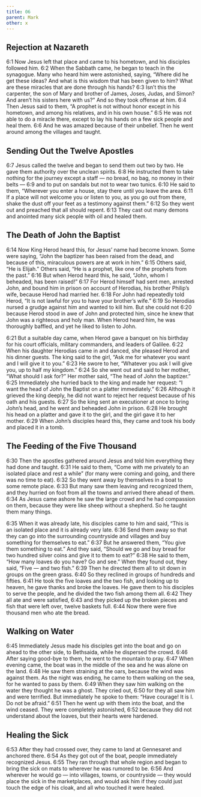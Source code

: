 ```yaml
---
title: 06
parent: Mark
other: x
---
```


## Rejection at Nazareth

<a name="6:1">6:1</a> Now Jesus left that place and came to his hometown, and his disciples followed him. <a name="6:2">6:2</a> When the Sabbath came, he began to teach in the synagogue. Many who heard him were astonished, saying, “Where did he get these ideas? And what is this wisdom that has been given to him? What are these miracles that are done through his hands? <a name="6:3">6:3</a> Isn’t this the carpenter, the son of Mary and brother of James, Joses, Judas, and Simon? And aren’t his sisters here with us?” And so they took offense at him. <a name="6:4">6:4</a> Then Jesus said to them, “A prophet is not without honor except in his hometown, and among his relatives, and in his own house.” <a name="6:5">6:5</a> He was not able to do a miracle there, except to lay his hands on a few sick people and heal them. <a name="6:6">6:6</a> And he was amazed because of their unbelief. Then he went around among the villages and taught.

## Sending Out the Twelve Apostles

<a name="6:7">6:7</a> Jesus called the twelve and began to send them out two by two. He gave them authority over the unclean spirits. <a name="6:8">6:8</a> He instructed them to take nothing for the journey except a staff — no bread, no bag, no money in their belts — <a name="6:9">6:9</a> and to put on sandals but not to wear two tunics. <a name="6:10">6:10</a> He said to them, “Wherever you enter a house, stay there until you leave the area. <a name="6:11">6:11</a> If a place will not welcome you or listen to you, as you go out from there, shake the dust off your feet as a testimony against them.” <a name="6:12">6:12</a> So they went out and preached that all should repent. <a name="6:13">6:13</a> They cast out many demons and anointed many sick people with oil and healed them.

## The Death of John the Baptist

<a name="6:14">6:14</a> Now King Herod heard this, for Jesus’ name had become known. Some were saying, “John the baptizer has been raised from the dead, and because of this, miraculous powers are at work in him.” <a name="6:15">6:15</a> Others said, “He is Elijah.” Others said, “He is a prophet, like one of the prophets from the past.” <a name="6:16">6:16</a> But when Herod heard this, he said, “John, whom I beheaded, has been raised!” <a name="6:17">6:17</a> For Herod himself had sent men, arrested John, and bound him in prison on account of Herodias, his brother Philip’s wife, because Herod had married her. <a name="6:18">6:18</a> For John had repeatedly told Herod, “It is not lawful for you to have your brother’s wife.” <a name="6:19">6:19</a> So Herodias nursed a grudge against him and wanted to kill him. But she could not <a name="6:20">6:20</a> because Herod stood in awe of John and protected him, since he knew that John was a righteous and holy man. When Herod heard him, he was thoroughly baffled, and yet he liked to listen to John.

<a name="6:21">6:21</a> But a suitable day came, when Herod gave a banquet on his birthday for his court officials, military commanders, and leaders of Galilee. <a name="6:22">6:22</a> When his daughter Herodias came in and danced, she pleased Herod and his dinner guests. The king said to the girl, “Ask me for whatever you want and I will give it to you.” <a name="6:23">6:23</a> He swore to her, “Whatever you ask I will give you, up to half my kingdom.” <a name="6:24">6:24</a> So she went out and said to her mother, “What should I ask for?” Her mother said, “The head of John the baptizer.” <a name="6:25">6:25</a> Immediately she hurried back to the king and made her request: “I want the head of John the Baptist on a platter immediately.” <a name="6:26">6:26</a> Although it grieved the king deeply, he did not want to reject her request because of his oath and his guests. <a name="6:27">6:27</a> So the king sent an executioner at once to bring John’s head, and he went and beheaded John in prison. <a name="6:28">6:28</a> He brought his head on a platter and gave it to the girl, and the girl gave it to her mother. <a name="6:29">6:29</a> When John’s disciples heard this, they came and took his body and placed it in a tomb.

## The Feeding of the Five Thousand

<a name="6:30">6:30</a> Then the apostles gathered around Jesus and told him everything they had done and taught. <a name="6:31">6:31</a> He said to them, “Come with me privately to an isolated place and rest a while” (for many were coming and going, and there was no time to eat). <a name="6:32">6:32</a> So they went away by themselves in a boat to some remote place. <a name="6:33">6:33</a> But many saw them leaving and recognized them, and they hurried on foot from all the towns and arrived there ahead of them. <a name="6:34">6:34</a> As Jesus came ashore he saw the large crowd and he had compassion on them, because they were like sheep without a shepherd. So he taught them many things.

<a name="6:35">6:35</a> When it was already late, his disciples came to him and said, “This is an isolated place and it is already very late. <a name="6:36">6:36</a> Send them away so that they can go into the surrounding countryside and villages and buy something for themselves to eat.” <a name="6:37">6:37</a> But he answered them, “You give them something to eat.” And they said, “Should we go and buy bread for two hundred silver coins and give it to them to eat?” <a name="6:38">6:38</a> He said to them, “How many loaves do you have? Go and see.” When they found out, they said, “Five — and two fish.” <a name="6:39">6:39</a> Then he directed them all to sit down in groups on the green grass. <a name="6:40">6:40</a> So they reclined in groups of hundreds and fifties. <a name="6:41">6:41</a> He took the five loaves and the two fish, and looking up to heaven, he gave thanks and broke the loaves. He gave them to his disciples to serve the people, and he divided the two fish among them all. <a name="6:42">6:42</a> They all ate and were satisfied, <a name="6:43">6:43</a> and they picked up the broken pieces and fish that were left over, twelve baskets full. <a name="6:44">6:44</a> Now there were five thousand men who ate the bread.

## Walking on Water

<a name="6:45">6:45</a> Immediately Jesus made his disciples get into the boat and go on ahead to the other side, to Bethsaida, while he dispersed the crowd. <a name="6:46">6:46</a> After saying good-bye to them, he went to the mountain to pray. <a name="6:47">6:47</a> When evening came, the boat was in the middle of the sea and he was alone on the land. <a name="6:48">6:48</a> He saw them straining at the oars, because the wind was against them. As the night was ending, he came to them walking on the sea, for he wanted to pass by them. <a name="6:49">6:49</a> When they saw him walking on the water they thought he was a ghost. They cried out, <a name="6:50">6:50</a> for they all saw him and were terrified. But immediately he spoke to them: “Have courage! It is I. Do not be afraid.” <a name="6:51">6:51</a> Then he went up with them into the boat, and the wind ceased. They were completely astonished, <a name="6:52">6:52</a> because they did not understand about the loaves, but their hearts were hardened.

## Healing the Sick

<a name="6:53">6:53</a> After they had crossed over, they came to land at Gennesaret and anchored there. <a name="6:54">6:54</a> As they got out of the boat, people immediately recognized Jesus. <a name="6:55">6:55</a> They ran through that whole region and began to bring the sick on mats to wherever he was rumored to be. <a name="6:56">6:56</a> And wherever he would go — into villages, towns, or countryside — they would place the sick in the marketplaces, and would ask him if they could just touch the edge of his cloak, and all who touched it were healed.
